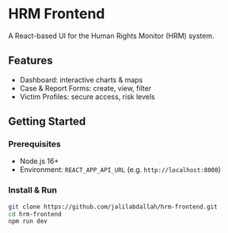 # HRM Frontend

A React-based UI for the Human Rights Monitor (HRM) system.

## Features
- Dashboard: interactive charts & maps  
- Case & Report Forms: create, view, filter  
- Victim Profiles: secure access, risk levels  

## Getting Started
### Prerequisites
- Node.js 16+  
- Environment: `REACT_APP_API_URL` (e.g. `http://localhost:8000`)  

### Install & Run
```bash
git clone https://github.com/jalilabdallah/hrm-frontend.git
cd hrm-frontend
npm run dev
